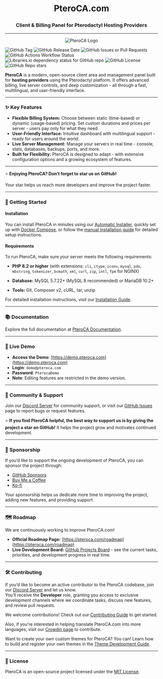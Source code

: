 # <p align="center">PteroCA.com</p>
### <p align="center">Client & Billing Panel for Pterodactyl Hosting Providers</p>

---

<p align="center">
  <img src="https://raw.githubusercontent.com/pteroca-com/panel/main/public/assets/img/logo/logo.png" alt="PteroCA Logo">
</p>

![GitHub Tag](https://img.shields.io/github/v/tag/pteroca-com/panel) ![GitHub Release Date](https://img.shields.io/github/release-date/pteroca-com/panel)
![GitHub Issues or Pull Requests](https://img.shields.io/github/issues/pteroca-com/panel)
![GitHub Actions Workflow Status](https://img.shields.io/github/actions/workflow/status/pteroca-com/panel/symfony.yml?branch=main)
![Libraries.io dependency status for GitHub repo](https://img.shields.io/librariesio/github/pteroca-com/panel)
![GitHub License](https://img.shields.io/github/license/pteroca-com/panel) ![GitHub Repo stars](https://img.shields.io/github/stars/pteroca-com/panel)

**PteroCA** is a modern, open-source client area and management panel built for **hosting providers** using the Pterodactyl platform.
It offers advanced billing, live server controls, and deep customization - all through a fast, multilingual, and user-friendly interface.

---

### ✨ Key Features
- **Flexible Billing System:** Choose between static (time-based) or dynamic (usage-based) pricing. Set custom durations and prices per server - users pay only for what they need.
- **User-Friendly Interface:** Intuitive dashboard with multilingual support - ready for users around the world.
- **Live Server Management:** Manage your servers in real time - console, stats, databases, backups, ports, and more.
- **Built for Flexibility:** PteroCA is designed to adapt - with extensive configuration options and a growing ecosystem of features.

---

⭐ **Enjoying PteroCA? Don’t forget to star us on GitHub!**

Your star helps us reach more developers and improve the project faster.

---

### 🚀 Getting Started

#### Installation
You can install PteroCA in minutes using our [Automatic Installer](https://docs.pteroca.com/getting-started/installation/automatic-installation), quickly set up with [Docker Compose](https://docs.pteroca.com/getting-started/installation/installation-via-docker), or follow the [manual installation guide](https://docs.pteroca.com/getting-started/installation/manual-installation) for detailed setup instructions.

#### Requirements
To run PteroCA, make sure your server meets the following requirements:

- **PHP 8.2 or higher** (with extensions: `cli`, `ctype`, `iconv`, `mysql`, `pdo`, `mbstring`, `tokenizer`, `bcmath`, `xml`, `curl`, `zip`, `intl`, `fpm` for NGINX)

- **Database:** MySQL 5.7.22+ (MySQL 8 recommended) or MariaDB 10.2+

- **Tools:** Git, Composer v2, cURL, tar, unzip

For detailed installation instructions, visit our [Installation Guide](https://docs.pteroca.com/getting-started/installation "Installation").

---

### 📚 Documentation
Explore the full documentation at [PteroCA Documentation](https://docs.pteroca.com "Documentation").

---

### 🧪 Live Demo
- **Access the Demo**: [https://demo.pteroca.com](https://demo.pteroca.com)
- **Login**: `demo@pteroca.com`
- **Password**: `PterocaDemo`
- **Note**: Editing features are restricted in the demo version.

---

### 🤝 Community & Support
Join our [Discord Server](https://discord.gg/Gz5phhuZym) for community support, or visit our [GitHub Issues](https://github.com/pteroca-com/panel/issues) page to report bugs or request features.

⭐ **If you find PteroCA helpful, the best way to support us is by giving the project a star on GitHub!** 
It helps the project grow and motivates continued development.

---

### 💖 Sponsorship
If you’d like to support the ongoing development of PteroCA, you can sponsor the project through:

- [GitHub Sponsors](https://github.com/sponsors/pteroca-com)
- [Buy Me a Coffee](https://www.buymeacoffee.com/pteroca)
- [Ko-fi](https://ko-fi.com/pteroca)

Your sponsorship helps us dedicate more time to improving the project, adding new features, and providing support.

---

### 🗺️ Roadmap
We are continuously working to improve PteroCA.com! 

- **Official Roadmap Page:** [https://pteroca.com/roadmap](https://pteroca.com/roadmap)  
- **Live Development Board:** [GitHub Projects Board](https://github.com/users/pteroca-com/projects/2) - see the current tasks, priorities, and development progress in real time.

---

### 🛠️ Contributing
If you’d like to become an active contributor to the PteroCA codebase, join our [Discord Server](https://discord.gg/Gz5phhuZym) and let us know.  
You’ll receive the **Developer** role, granting you access to exclusive development channels where we coordinate tasks, discuss new features, and review pull requests.

We welcome contributions! Check out our [Contributing Guide](https://github.com/pteroca-com/panel/blob/main/CONTRIBUTING.md) to get started.

Also, if you're interested in helping translate PteroCA.com into more languages, visit our [Crowdin page](https://crowdin.com/project/pteroca) to contribute.

Want to create your own custom themes for PteroCA?
You can! Learn how to build and register your own themes in the [Theme Development Guide](https://docs.pteroca.com/guidebook/themes).

---

### 🔑 License
PteroCA is an open-source project licensed under the [MIT License](https://github.com/pteroca-com/panel/blob/main/LICENSE).
